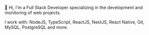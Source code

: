👋 Hi, I'm a Full Stack Developer specializing in the development and monitoring of web projects.

I work with: NodeJS, TypeScript, ReactJS, NextJS, React Native, Git, MySQL, PostgreSQL and more.
